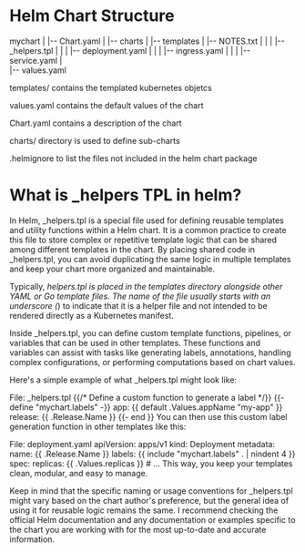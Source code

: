 # Helm Chart Structure

  mychart
  |
  |-- Chart.yaml
  |
  |-- charts
  |
  |-- templates
  |   |-- NOTES.txt
  |   |
  |   |-- _helpers.tpl
  |   |
  |   |-- deployment.yaml
  |   |
  |   |-- ingress.yaml
  |   |
  |   |-- service.yaml
  |   
  |-- values.yaml


  templates/ contains the templated kubernetes objetcs

  values.yaml contains the default values of the chart

  Chart.yaml contains a description of the chart

  charts/ directory is used to define sub-charts

  .helmignore to list the files not included in the helm chart package


# What is _helpers TPL in helm?

  In Helm, _helpers.tpl is a special file used for defining reusable templates and utility functions within a Helm chart. 
  It is a common practice to create this file to store complex or repetitive template logic that can be shared among 
  different templates in the chart. By placing shared code in _helpers.tpl, you can avoid duplicating the same logic 
  in multiple templates and keep your chart more organized and maintainable.

  Typically, _helpers.tpl is placed in the templates directory alongside other YAML or Go template files. The name of 
  the file usually starts with an underscore (_) to indicate that it is a helper file and not intended to be rendered 
  directly as a Kubernetes manifest.

  Inside _helpers.tpl, you can define custom template functions, pipelines, or variables that can be used in other templates. 
  These functions and variables can assist with tasks like generating labels, annotations, handling complex configurations, 
  or performing computations based on chart values.

  Here's a simple example of what _helpers.tpl might look like:


  File: _helpers.tpl
  {{/* Define a custom function to generate a label */}}
  {{- define "mychart.labels" -}}
    app: {{ default .Values.appName "my-app" }}
    release: {{ .Release.Name }}
  {{- end }}
  You can then use this custom label generation function in other templates like this:


  File: deployment.yaml
  apiVersion: apps/v1
  kind: Deployment
  metadata:
    name: {{ .Release.Name }}
    labels:
      {{ include "mychart.labels" . | nindent 4 }}
  spec:
    replicas: {{ .Values.replicas }}
    # ...
  This way, you keep your templates clean, modular, and easy to manage.

  Keep in mind that the specific naming or usage conventions for _helpers.tpl might vary based on the chart author's 
  preference, but the general idea of using it for reusable logic remains the same. I recommend checking the official 
  Helm documentation and any documentation or examples specific to the chart you are working with for the most up-to-date 
  and accurate information.

